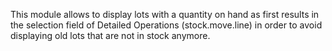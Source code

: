 This module allows to display lots with a quantity on hand as first
results in the selection field of Detailed Operations (stock.move.line)
in order to avoid displaying old lots that are not in stock anymore.
